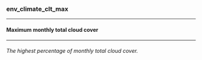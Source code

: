 ### env_climate_clt_max



------
#### Maximum monthly total cloud cover



------
###### The highest percentage of monthly total cloud cover.